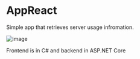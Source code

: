 # AppReact

Simple app that retrieves server usage infromation.

![image](https://user-images.githubusercontent.com/45316083/221018893-7883017f-e956-48c1-8982-daded97a9187.png)

Frontend is in C# and backend in ASP.NET Core
